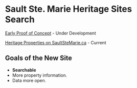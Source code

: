 # Sault Ste. Marie Heritage Sites Search

[Early Proof of Concept](https://cityssm.github.io/heritage-sites/) - Under Development

[Heritage Properties on SaultSteMarie.ca](https://saultstemarie.ca/City-Hall/City-Departments/Community-Development-Enterprise-Services/Community-Services/Recreation-and-Culture/Historic-Sites-and-Heritage/Municipal-Heritage-Committee/Heritage-Properties.aspx) - Current

## Goals of the New Site

-   **Searchable**
-   More property information.
-   Data more open.

